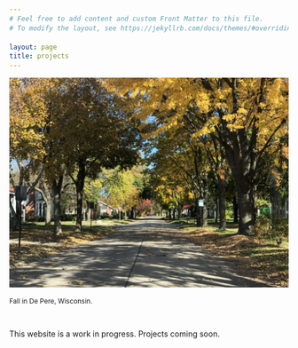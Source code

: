```yaml
---
# Feel free to add content and custom Front Matter to this file.
# To modify the layout, see https://jekyllrb.com/docs/themes/#overriding-theme-defaults

layout: page
title: projects
---
```


![](/assets/images/IMG_5484.jpg)
<p style="font-size: 12px">Fall in De Pere, Wisconsin.</p>
<br>

This website is a work in progress. Projects coming soon.

<br>
<!--<p style="font-size: 10px">&copy; {{ site.time | date: '%Y' }} Sam Wessley</p>-->

